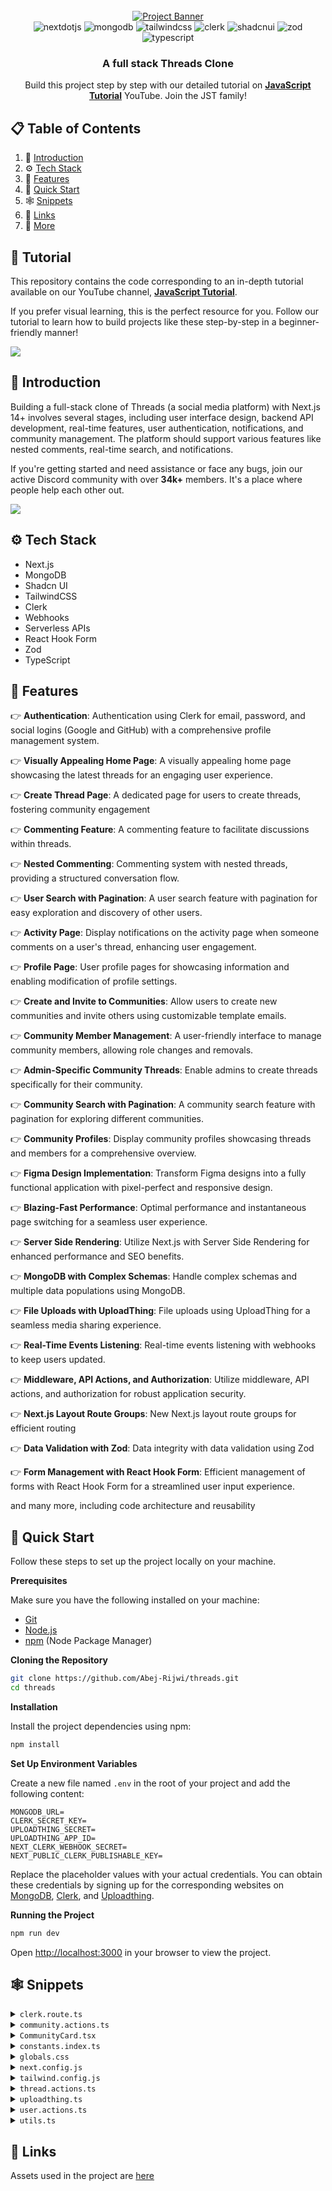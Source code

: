 <div align="center">
  <br />
    <a href="https://www.youtube.com/@JavaScriptTutorialFamily" target="_blank">
      <img src="https://github.com/adrianhajdin/threads/assets/151519281/a9cd1088-968b-4b1d-b21a-f5f97d0c202b" alt="Project Banner">
    </a>
  <br />

  <div>
    <img src="https://img.shields.io/badge/-Next_JS-black?style=for-the-badge&logoColor=white&logo=nextdotjs&color=000000" alt="nextdotjs" />
    <img src="https://img.shields.io/badge/-MongoDB-black?style=for-the-badge&logoColor=white&logo=mongodb&color=47A248" alt="mongodb" />
    <img src="https://img.shields.io/badge/-Tailwind_CSS-black?style=for-the-badge&logoColor=white&logo=tailwindcss&color=06B6D4" alt="tailwindcss" />
    <img src="https://img.shields.io/badge/-Clerk-black?style=for-the-badge&logoColor=white&logo=clerk&color=6C47FF" alt="clerk" />
    <img src="https://img.shields.io/badge/-Shadcn_UI-black?style=for-the-badge&logoColor=white&logo=shadcnui&color=000000" alt="shadcnui" />
    <img src="https://img.shields.io/badge/-Zod-black?style=for-the-badge&logoColor=white&logo=zod&color=3E67B1" alt="zod" />
    <img src="https://img.shields.io/badge/-Typescript-black?style=for-the-badge&logoColor=white&logo=typescript&color=3178C6" alt="typescript" />
  </div>

  <h3 align="center">A full stack Threads Clone</h3>

   <div align="center">
     Build this project step by step with our detailed tutorial on <a href="https://www.youtube.com/@JavaScriptTutorialFamily" target="_blank"><b>JavaScript Tutorial</b></a> YouTube. Join the JST family!
    </div>
</div>

## 📋 <a name="table">Table of Contents</a>

1. 🤖 [Introduction](#introduction)
2. ⚙️ [Tech Stack](#tech-stack)
3. 🔋 [Features](#features)
4. 🤸 [Quick Start](#quick-start)
5. 🕸️ [Snippets](#snippets)
6. 🔗 [Links](#links)
7. 🚀 [More](#more)

## 🚨 Tutorial

This repository contains the code corresponding to an in-depth tutorial available on our YouTube channel, <a href="https://www.youtube.com/@JavaScriptTutorialFamily" target="_blank"><b>JavaScript Tutorial</b></a>.

If you prefer visual learning, this is the perfect resource for you. Follow our tutorial to learn how to build projects like these step-by-step in a beginner-friendly manner!

<a href="https://www.youtube.com/@JavaScriptTutorialFamily" target="_blank"><img src="https://github.com/sujatagunale/EasyRead/assets/151519281/1736fca5-a031-4854-8c09-bc110e3bc16d" /></a>

## <a name="introduction">🤖 Introduction</a>

Building a full-stack clone of Threads (a social media platform) with Next.js 14+ involves several stages, including user interface design, backend API development, real-time features, user authentication, notifications, and community management. The platform should support various features like nested comments, real-time search, and notifications.

If you're getting started and need assistance or face any bugs, join our active Discord community with over **34k+** members. It's a place where people help each other out.

<a href="https://discord.com/invite/ZwbTTDWGF8" target="_blank"><img src="https://github.com/sujatagunale/EasyRead/assets/151519281/618f4872-1e10-42da-8213-1d69e486d02e" /></a>

## <a name="tech-stack">⚙️ Tech Stack</a>

- Next.js
- MongoDB
- Shadcn UI
- TailwindCSS
- Clerk
- Webhooks
- Serverless APIs
- React Hook Form
- Zod
- TypeScript

## <a name="features">🔋 Features</a>

👉 **Authentication**: Authentication using Clerk for email, password, and social logins (Google and GitHub) with a comprehensive profile management system.

👉 **Visually Appealing Home Page**: A visually appealing home page showcasing the latest threads for an engaging user experience.

👉 **Create Thread Page**: A dedicated page for users to create threads, fostering community engagement

👉 **Commenting Feature**: A commenting feature to facilitate discussions within threads.

👉 **Nested Commenting**: Commenting system with nested threads, providing a structured conversation flow.

👉 **User Search with Pagination**: A user search feature with pagination for easy exploration and discovery of other users.

👉 **Activity Page**: Display notifications on the activity page when someone comments on a user's thread, enhancing user engagement.

👉 **Profile Page**: User profile pages for showcasing information and enabling modification of profile settings.

👉 **Create and Invite to Communities**: Allow users to create new communities and invite others using customizable template emails.

👉 **Community Member Management**: A user-friendly interface to manage community members, allowing role changes and removals.

👉 **Admin-Specific Community Threads**: Enable admins to create threads specifically for their community.

👉 **Community Search with Pagination**: A community search feature with pagination for exploring different communities.

👉 **Community Profiles**: Display community profiles showcasing threads and members for a comprehensive overview.

👉 **Figma Design Implementation**: Transform Figma designs into a fully functional application with pixel-perfect and responsive design.

👉 **Blazing-Fast Performance**: Optimal performance and instantaneous page switching for a seamless user experience.

👉 **Server Side Rendering**: Utilize Next.js with Server Side Rendering for enhanced performance and SEO benefits.

👉 **MongoDB with Complex Schemas**: Handle complex schemas and multiple data populations using MongoDB.

👉 **File Uploads with UploadThing**: File uploads using UploadThing for a seamless media sharing experience.

👉 **Real-Time Events Listening**: Real-time events listening with webhooks to keep users updated.

👉 **Middleware, API Actions, and Authorization**: Utilize middleware, API actions, and authorization for robust application security.

👉 **Next.js Layout Route Groups**: New Next.js layout route groups for efficient routing

👉 **Data Validation with Zod**: Data integrity with data validation using Zod

👉 **Form Management with React Hook Form**: Efficient management of forms with React Hook Form for a streamlined user input experience.

and many more, including code architecture and reusability

## <a name="quick-start">🤸 Quick Start</a>

Follow these steps to set up the project locally on your machine.

**Prerequisites**

Make sure you have the following installed on your machine:

- [Git](https://git-scm.com/)
- [Node.js](https://nodejs.org/en)
- [npm](https://www.npmjs.com/) (Node Package Manager)

**Cloning the Repository**

```bash
git clone https://github.com/Abej-Rijwi/threads.git
cd threads
```

**Installation**

Install the project dependencies using npm:

```bash
npm install
```

**Set Up Environment Variables**

Create a new file named `.env` in the root of your project and add the following content:

```env
MONGODB_URL=
CLERK_SECRET_KEY=
UPLOADTHING_SECRET=
UPLOADTHING_APP_ID=
NEXT_CLERK_WEBHOOK_SECRET=
NEXT_PUBLIC_CLERK_PUBLISHABLE_KEY=
```

Replace the placeholder values with your actual credentials. You can obtain these credentials by signing up for the corresponding websites on [MongoDB](https://www.mongodb.com/), [Clerk](https://clerk.com/), and [Uploadthing](https://uploadthing.com/).

**Running the Project**

```bash
npm run dev
```

Open [http://localhost:3000](http://localhost:3000) in your browser to view the project.

## <a name="snippets">🕸️ Snippets</a>

<details>
<summary><code>clerk.route.ts</code></summary>

```typescript
/* eslint-disable camelcase */
// Resource: https://clerk.com/docs/users/sync-data-to-your-backend
// Above article shows why we need webhooks i.e., to sync data to our backend

// Resource: https://docs.svix.com/receiving/verifying-payloads/why
// It's a good practice to verify webhooks. Above article shows why we should do it
import { Webhook, WebhookRequiredHeaders } from "svix";
import { headers } from "next/headers";

import { IncomingHttpHeaders } from "http";

import { NextResponse } from "next/server";
import {
  addMemberToCommunity,
  createCommunity,
  deleteCommunity,
  removeUserFromCommunity,
  updateCommunityInfo,
} from "@/lib/actions/community.actions";

// Resource: https://clerk.com/docs/integration/webhooks#supported-events
// Above document lists the supported events
type EventType =
  | "organization.created"
  | "organizationInvitation.created"
  | "organizationMembership.created"
  | "organizationMembership.deleted"
  | "organization.updated"
  | "organization.deleted";

type Event = {
  data: Record<string, string | number | Record<string, string>[]>;
  object: "event";
  type: EventType;
};

export const POST = async (request: Request) => {
  const payload = await request.json();
  const header = headers();

  const heads = {
    "svix-id": header.get("svix-id"),
    "svix-timestamp": header.get("svix-timestamp"),
    "svix-signature": header.get("svix-signature"),
  };

  // Activitate Webhook in the Clerk Dashboard.
  // After adding the endpoint, you'll see the secret on the right side.
  const wh = new Webhook(process.env.NEXT_CLERK_WEBHOOK_SECRET || "");

  let evnt: Event | null = null;

  try {
    evnt = wh.verify(
      JSON.stringify(payload),
      heads as IncomingHttpHeaders & WebhookRequiredHeaders
    ) as Event;
  } catch (err) {
    return NextResponse.json({ message: err }, { status: 400 });
  }

  const eventType: EventType = evnt?.type!;

  // Listen organization creation event
  if (eventType === "organization.created") {
    // Resource: https://clerk.com/docs/reference/backend-api/tag/Organizations#operation/CreateOrganization
    // Show what evnt?.data sends from above resource
    const { id, name, slug, logo_url, image_url, created_by } =
      evnt?.data ?? {};

    try {
      // @ts-ignore
      await createCommunity(
        // @ts-ignore
        id,
        name,
        slug,
        logo_url || image_url,
        "org bio",
        created_by
      );

      return NextResponse.json({ message: "User created" }, { status: 201 });
    } catch (err) {
      console.log(err);
      return NextResponse.json(
        { message: "Internal Server Error" },
        { status: 500 }
      );
    }
  }

  // Listen organization invitation creation event.
  // Just to show. You can avoid this or tell people that we can create a new mongoose action and
  // add pending invites in the database.
  if (eventType === "organizationInvitation.created") {
    try {
      // Resource: https://clerk.com/docs/reference/backend-api/tag/Organization-Invitations#operation/CreateOrganizationInvitation
      console.log("Invitation created", evnt?.data);

      return NextResponse.json(
        { message: "Invitation created" },
        { status: 201 }
      );
    } catch (err) {
      console.log(err);

      return NextResponse.json(
        { message: "Internal Server Error" },
        { status: 500 }
      );
    }
  }

  // Listen organization membership (member invite & accepted) creation
  if (eventType === "organizationMembership.created") {
    try {
      // Resource: https://clerk.com/docs/reference/backend-api/tag/Organization-Memberships#operation/CreateOrganizationMembership
      // Show what evnt?.data sends from above resource
      const { organization, public_user_data } = evnt?.data;
      console.log("created", evnt?.data);

      // @ts-ignore
      await addMemberToCommunity(organization.id, public_user_data.user_id);

      return NextResponse.json(
        { message: "Invitation accepted" },
        { status: 201 }
      );
    } catch (err) {
      console.log(err);

      return NextResponse.json(
        { message: "Internal Server Error" },
        { status: 500 }
      );
    }
  }

  // Listen member deletion event
  if (eventType === "organizationMembership.deleted") {
    try {
      // Resource: https://clerk.com/docs/reference/backend-api/tag/Organization-Memberships#operation/DeleteOrganizationMembership
      // Show what evnt?.data sends from above resource
      const { organization, public_user_data } = evnt?.data;
      console.log("removed", evnt?.data);

      // @ts-ignore
      await removeUserFromCommunity(public_user_data.user_id, organization.id);

      return NextResponse.json({ message: "Member removed" }, { status: 201 });
    } catch (err) {
      console.log(err);

      return NextResponse.json(
        { message: "Internal Server Error" },
        { status: 500 }
      );
    }
  }

  // Listen organization updation event
  if (eventType === "organization.updated") {
    try {
      // Resource: https://clerk.com/docs/reference/backend-api/tag/Organizations#operation/UpdateOrganization
      // Show what evnt?.data sends from above resource
      const { id, logo_url, name, slug } = evnt?.data;
      console.log("updated", evnt?.data);

      // @ts-ignore
      await updateCommunityInfo(id, name, slug, logo_url);

      return NextResponse.json({ message: "Member removed" }, { status: 201 });
    } catch (err) {
      console.log(err);

      return NextResponse.json(
        { message: "Internal Server Error" },
        { status: 500 }
      );
    }
  }

  // Listen organization deletion event
  if (eventType === "organization.deleted") {
    try {
      // Resource: https://clerk.com/docs/reference/backend-api/tag/Organizations#operation/DeleteOrganization
      // Show what evnt?.data sends from above resource
      const { id } = evnt?.data;
      console.log("deleted", evnt?.data);

      // @ts-ignore
      await deleteCommunity(id);

      return NextResponse.json(
        { message: "Organization deleted" },
        { status: 201 }
      );
    } catch (err) {
      console.log(err);

      return NextResponse.json(
        { message: "Internal Server Error" },
        { status: 500 }
      );
    }
  }
};
```

</details>

<details>
<summary><code>community.actions.ts</code></summary>

```typescript
"use server";

import { FilterQuery, SortOrder } from "mongoose";

import Community from "../models/community.model";
import Thread from "../models/thread.model";
import User from "../models/user.model";

import { connectToDB } from "../mongoose";

export async function createCommunity(
  id: string,
  name: string,
  username: string,
  image: string,
  bio: string,
  createdById: string // Change the parameter name to reflect it's an id
) {
  try {
    connectToDB();

    // Find the user with the provided unique id
    const user = await User.findOne({ id: createdById });

    if (!user) {
      throw new Error("User not found"); // Handle the case if the user with the id is not found
    }

    const newCommunity = new Community({
      id,
      name,
      username,
      image,
      bio,
      createdBy: user._id, // Use the mongoose ID of the user
    });

    const createdCommunity = await newCommunity.save();

    // Update User model
    user.communities.push(createdCommunity._id);
    await user.save();

    return createdCommunity;
  } catch (error) {
    // Handle any errors
    console.error("Error creating community:", error);
    throw error;
  }
}

export async function fetchCommunityDetails(id: string) {
  try {
    connectToDB();

    const communityDetails = await Community.findOne({ id }).populate([
      "createdBy",
      {
        path: "members",
        model: User,
        select: "name username image _id id",
      },
    ]);

    return communityDetails;
  } catch (error) {
    // Handle any errors
    console.error("Error fetching community details:", error);
    throw error;
  }
}

export async function fetchCommunityPosts(id: string) {
  try {
    connectToDB();

    const communityPosts = await Community.findById(id).populate({
      path: "threads",
      model: Thread,
      populate: [
        {
          path: "author",
          model: User,
          select: "name image id", // Select the "name" and "_id" fields from the "User" model
        },
        {
          path: "children",
          model: Thread,
          populate: {
            path: "author",
            model: User,
            select: "image _id", // Select the "name" and "_id" fields from the "User" model
          },
        },
      ],
    });

    return communityPosts;
  } catch (error) {
    // Handle any errors
    console.error("Error fetching community posts:", error);
    throw error;
  }
}

export async function fetchCommunities({
  searchString = "",
  pageNumber = 1,
  pageSize = 20,
  sortBy = "desc",
}: {
  searchString?: string;
  pageNumber?: number;
  pageSize?: number;
  sortBy?: SortOrder;
}) {
  try {
    connectToDB();

    // Calculate the number of communities to skip based on the page number and page size.
    const skipAmount = (pageNumber - 1) * pageSize;

    // Create a case-insensitive regular expression for the provided search string.
    const regex = new RegExp(searchString, "i");

    // Create an initial query object to filter communities.
    const query: FilterQuery<typeof Community> = {};

    // If the search string is not empty, add the $or operator to match either username or name fields.
    if (searchString.trim() !== "") {
      query.$or = [
        { username: { $regex: regex } },
        { name: { $regex: regex } },
      ];
    }

    // Define the sort options for the fetched communities based on createdAt field and provided sort order.
    const sortOptions = { createdAt: sortBy };

    // Create a query to fetch the communities based on the search and sort criteria.
    const communitiesQuery = Community.find(query)
      .sort(sortOptions)
      .skip(skipAmount)
      .limit(pageSize)
      .populate("members");

    // Count the total number of communities that match the search criteria (without pagination).
    const totalCommunitiesCount = await Community.countDocuments(query);

    const communities = await communitiesQuery.exec();

    // Check if there are more communities beyond the current page.
    const isNext = totalCommunitiesCount > skipAmount + communities.length;

    return { communities, isNext };
  } catch (error) {
    console.error("Error fetching communities:", error);
    throw error;
  }
}

export async function addMemberToCommunity(
  communityId: string,
  memberId: string
) {
  try {
    connectToDB();

    // Find the community by its unique id
    const community = await Community.findOne({ id: communityId });

    if (!community) {
      throw new Error("Community not found");
    }

    // Find the user by their unique id
    const user = await User.findOne({ id: memberId });

    if (!user) {
      throw new Error("User not found");
    }

    // Check if the user is already a member of the community
    if (community.members.includes(user._id)) {
      throw new Error("User is already a member of the community");
    }

    // Add the user's _id to the members array in the community
    community.members.push(user._id);
    await community.save();

    // Add the community's _id to the communities array in the user
    user.communities.push(community._id);
    await user.save();

    return community;
  } catch (error) {
    // Handle any errors
    console.error("Error adding member to community:", error);
    throw error;
  }
}

export async function removeUserFromCommunity(
  userId: string,
  communityId: string
) {
  try {
    connectToDB();

    const userIdObject = await User.findOne({ id: userId }, { _id: 1 });
    const communityIdObject = await Community.findOne(
      { id: communityId },
      { _id: 1 }
    );

    if (!userIdObject) {
      throw new Error("User not found");
    }

    if (!communityIdObject) {
      throw new Error("Community not found");
    }

    // Remove the user's _id from the members array in the community
    await Community.updateOne(
      { _id: communityIdObject._id },
      { $pull: { members: userIdObject._id } }
    );

    // Remove the community's _id from the communities array in the user
    await User.updateOne(
      { _id: userIdObject._id },
      { $pull: { communities: communityIdObject._id } }
    );

    return { success: true };
  } catch (error) {
    // Handle any errors
    console.error("Error removing user from community:", error);
    throw error;
  }
}

export async function updateCommunityInfo(
  communityId: string,
  name: string,
  username: string,
  image: string
) {
  try {
    connectToDB();

    // Find the community by its _id and update the information
    const updatedCommunity = await Community.findOneAndUpdate(
      { id: communityId },
      { name, username, image }
    );

    if (!updatedCommunity) {
      throw new Error("Community not found");
    }

    return updatedCommunity;
  } catch (error) {
    // Handle any errors
    console.error("Error updating community information:", error);
    throw error;
  }
}

export async function deleteCommunity(communityId: string) {
  try {
    connectToDB();

    // Find the community by its ID and delete it
    const deletedCommunity = await Community.findOneAndDelete({
      id: communityId,
    });

    if (!deletedCommunity) {
      throw new Error("Community not found");
    }

    // Delete all threads associated with the community
    await Thread.deleteMany({ community: communityId });

    // Find all users who are part of the community
    const communityUsers = await User.find({ communities: communityId });

    // Remove the community from the 'communities' array for each user
    const updateUserPromises = communityUsers.map((user) => {
      user.communities.pull(communityId);
      return user.save();
    });

    await Promise.all(updateUserPromises);

    return deletedCommunity;
  } catch (error) {
    console.error("Error deleting community: ", error);
    throw error;
  }
}
```

</details>

<details>
<summary><code>CommunityCard.tsx</code></summary>

```typescript
import Image from "next/image";
import Link from "next/link";

import { Button } from "../ui/button";

interface Props {
  id: string;
  name: string;
  username: string;
  imgUrl: string;
  bio: string;
  members: {
    image: string;
  }[];
}

function CommunityCard({ id, name, username, imgUrl, bio, members }: Props) {
  return (
    <article className="community-card">
      <div className="flex flex-wrap items-center gap-3">
        <Link href={`/communities/${id}`} className="relative h-12 w-12">
          <Image
            src={imgUrl}
            alt="community_logo"
            fill
            className="rounded-full object-cover"
          />
        </Link>

        <div>
          <Link href={`/communities/${id}`}>
            <h4 className="text-base-semibold text-light-1">{name}</h4>
          </Link>
          <p className="text-small-medium text-gray-1">@{username}</p>
        </div>
      </div>

      <p className="mt-4 text-subtle-medium text-gray-1">{bio}</p>

      <div className="mt-5 flex flex-wrap items-center justify-between gap-3">
        <Link href={`/communities/${id}`}>
          <Button size="sm" className="community-card_btn">
            View
          </Button>
        </Link>

        {members.length > 0 && (
          <div className="flex items-center">
            {members.map((member, index) => (
              <Image
                key={index}
                src={member.image}
                alt={`user_${index}`}
                width={28}
                height={28}
                className={`${
                  index !== 0 && "-ml-2"
                } rounded-full object-cover`}
              />
            ))}
            {members.length > 3 && (
              <p className="ml-1 text-subtle-medium text-gray-1">
                {members.length}+ Users
              </p>
            )}
          </div>
        )}
      </div>
    </article>
  );
}

export default CommunityCard;
```

</details>

<details>
<summary><code>constants.index.ts</code></summary>

```typescript
export const sidebarLinks = [
  {
    imgURL: "/assets/home.svg",
    route: "/",
    label: "Home",
  },
  {
    imgURL: "/assets/search.svg",
    route: "/search",
    label: "Search",
  },
  {
    imgURL: "/assets/heart.svg",
    route: "/activity",
    label: "Activity",
  },
  {
    imgURL: "/assets/create.svg",
    route: "/create-thread",
    label: "Create Thread",
  },
  {
    imgURL: "/assets/community.svg",
    route: "/communities",
    label: "Communities",
  },
  {
    imgURL: "/assets/user.svg",
    route: "/profile",
    label: "Profile",
  },
];

export const profileTabs = [
  { value: "threads", label: "Threads", icon: "/assets/reply.svg" },
  { value: "replies", label: "Replies", icon: "/assets/members.svg" },
  { value: "tagged", label: "Tagged", icon: "/assets/tag.svg" },
];

export const communityTabs = [
  { value: "threads", label: "Threads", icon: "/assets/reply.svg" },
  { value: "members", label: "Members", icon: "/assets/members.svg" },
  { value: "requests", label: "Requests", icon: "/assets/request.svg" },
];
```

</details>

<details>
<summary><code>globals.css</code></summary>

```css
@tailwind base;
@tailwind components;
@tailwind utilities;

@layer components {
  /* main */
  .main-container {
    @apply flex min-h-screen flex-1 flex-col items-center bg-dark-1 px-6 pb-10 pt-28 max-md:pb-32 sm:px-10;
  }

  /* Head Text */
  .head-text {
    @apply text-heading2-bold text-light-1;
  }

  /* Activity */
  .activity-card {
    @apply flex items-center gap-2 rounded-md bg-dark-2 px-7 py-4;
  }

  /* No Result */
  .no-result {
    @apply text-center !text-base-regular text-light-3;
  }

  /* Community Card */
  .community-card {
    @apply w-full rounded-lg bg-dark-3 px-4 py-5 sm:w-96;
  }

  .community-card_btn {
    @apply rounded-lg bg-primary-500 px-5 py-1.5 text-small-regular !text-light-1 !important;
  }

  /* thread card  */
  .thread-card_bar {
    @apply relative mt-2 w-0.5 grow rounded-full bg-neutral-800;
  }

  /* User card */
  .user-card {
    @apply flex flex-col justify-between gap-4 max-xs:rounded-xl max-xs:bg-dark-3 max-xs:p-4 xs:flex-row xs:items-center;
  }

  .user-card_avatar {
    @apply flex flex-1 items-start justify-start gap-3 xs:items-center;
  }

  .user-card_btn {
    @apply h-auto min-w-[74px] rounded-lg bg-primary-500 text-[12px] text-light-1 !important;
  }

  .searchbar {
    @apply flex gap-1 rounded-lg bg-dark-3 px-4 py-2;
  }

  .searchbar_input {
    @apply border-none bg-dark-3 text-base-regular text-light-4 outline-none !important;
  }

  .topbar {
    @apply fixed top-0 z-30 flex w-full items-center justify-between bg-dark-2 px-6 py-3;
  }

  .bottombar {
    @apply fixed bottom-0 z-10 w-full rounded-t-3xl bg-glassmorphism p-4 backdrop-blur-lg xs:px-7 md:hidden;
  }

  .bottombar_container {
    @apply flex items-center justify-between gap-3 xs:gap-5;
  }

  .bottombar_link {
    @apply relative flex flex-col items-center gap-2 rounded-lg p-2 sm:flex-1 sm:px-2 sm:py-2.5;
  }

  .leftsidebar {
    @apply sticky left-0 top-0 z-20 flex h-screen w-fit flex-col justify-between overflow-auto border-r border-r-dark-4 bg-dark-2 pb-5 pt-28 max-md:hidden;
  }

  .leftsidebar_link {
    @apply relative flex justify-start gap-4 rounded-lg p-4;
  }

  .pagination {
    @apply mt-10 flex w-full items-center justify-center gap-5;
  }

  .rightsidebar {
    @apply sticky right-0 top-0 z-20 flex h-screen w-fit flex-col justify-between gap-12 overflow-auto border-l border-l-dark-4 bg-dark-2 px-10 pb-6 pt-28 max-xl:hidden;
  }
}

@layer utilities {
  .css-invert {
    @apply invert-[50%] brightness-200;
  }

  .custom-scrollbar::-webkit-scrollbar {
    width: 3px;
    height: 3px;
    border-radius: 2px;
  }

  .custom-scrollbar::-webkit-scrollbar-track {
    background: #09090a;
  }

  .custom-scrollbar::-webkit-scrollbar-thumb {
    background: #5c5c7b;
    border-radius: 50px;
  }

  .custom-scrollbar::-webkit-scrollbar-thumb:hover {
    background: #7878a3;
  }
}

/* Clerk Responsive fix */
.cl-organizationSwitcherTrigger .cl-userPreview .cl-userPreviewTextContainer {
  @apply max-sm:hidden;
}

.cl-organizationSwitcherTrigger
  .cl-organizationPreview
  .cl-organizationPreviewTextContainer {
  @apply max-sm:hidden;
}

/* Shadcn Component Styles */

/* Tab */
.tab {
  @apply flex min-h-[50px] flex-1 items-center gap-3 bg-dark-2 text-light-2 data-[state=active]:bg-[#0e0e12] data-[state=active]:text-light-2 !important;
}

.no-focus {
  @apply focus-visible:ring-0 focus-visible:ring-transparent focus-visible:ring-offset-0 !important;
}

/* Account Profile  */
.account-form_image-label {
  @apply flex h-24 w-24 items-center justify-center rounded-full bg-dark-4 !important;
}

.account-form_image-input {
  @apply cursor-pointer border-none bg-transparent outline-none file:text-blue !important;
}

.account-form_input {
  @apply border border-dark-4 bg-dark-3 text-light-1 !important;
}

/* Comment Form */
.comment-form {
  @apply mt-10 flex items-center gap-4 border-y border-y-dark-4 py-5 max-xs:flex-col !important;
}

.comment-form_btn {
  @apply rounded-3xl bg-primary-500 px-8 py-2 !text-small-regular text-light-1 max-xs:w-full !important;
}
```

</details>

<details>
<summary><code>next.config.js</code></summary>

```javascript
/** @type {import('next').NextConfig} */
const nextConfig = {
  experimental: {
    serverActions: true,
    serverComponentsExternalPackages: ["mongoose"],
  },
  images: {
    remotePatterns: [
      {
        protocol: "https",
        hostname: "img.clerk.com",
      },
      {
        protocol: "https",
        hostname: "images.clerk.dev",
      },
      {
        protocol: "https",
        hostname: "uploadthing.com",
      },
      {
        protocol: "https",
        hostname: "placehold.co",
      },
    ],
    typescript: {
      ignoreBuildErrors: true,
    },
  },
};

module.exports = nextConfig;
```

</details>

<details>
<summary><code>tailwind.config.js</code></summary>

```javascript
/** @type {import('tailwindcss').Config} */
module.exports = {
  darkMode: ["class"],
  content: [
    "./pages/**/*.{ts,tsx}",
    "./components/**/*.{ts,tsx}",
    "./app/**/*.{ts,tsx}",
    "./src/**/*.{ts,tsx}",
  ],
  theme: {
    container: {
      center: true,
      padding: "2rem",
      screens: {
        "2xl": "1400px",
      },
    },
    fontSize: {
      "heading1-bold": [
        "36px",
        {
          lineHeight: "140%",
          fontWeight: "700",
        },
      ],
      "heading1-semibold": [
        "36px",
        {
          lineHeight: "140%",
          fontWeight: "600",
        },
      ],
      "heading2-bold": [
        "30px",
        {
          lineHeight: "140%",
          fontWeight: "700",
        },
      ],
      "heading2-semibold": [
        "30px",
        {
          lineHeight: "140%",
          fontWeight: "600",
        },
      ],
      "heading3-bold": [
        "24px",
        {
          lineHeight: "140%",
          fontWeight: "700",
        },
      ],
      "heading4-medium": [
        "20px",
        {
          lineHeight: "140%",
          fontWeight: "500",
        },
      ],
      "body-bold": [
        "18px",
        {
          lineHeight: "140%",
          fontWeight: "700",
        },
      ],
      "body-semibold": [
        "18px",
        {
          lineHeight: "140%",
          fontWeight: "600",
        },
      ],
      "body-medium": [
        "18px",
        {
          lineHeight: "140%",
          fontWeight: "500",
        },
      ],
      "body-normal": [
        "18px",
        {
          lineHeight: "140%",
          fontWeight: "400",
        },
      ],
      "body1-bold": [
        "18px",
        {
          lineHeight: "140%",
          fontWeight: "700",
        },
      ],
      "base-regular": [
        "16px",
        {
          lineHeight: "140%",
          fontWeight: "400",
        },
      ],
      "base-medium": [
        "16px",
        {
          lineHeight: "140%",
          fontWeight: "500",
        },
      ],
      "base-semibold": [
        "16px",
        {
          lineHeight: "140%",
          fontWeight: "600",
        },
      ],
      "base1-semibold": [
        "16px",
        {
          lineHeight: "140%",
          fontWeight: "600",
        },
      ],
      "small-regular": [
        "14px",
        {
          lineHeight: "140%",
          fontWeight: "400",
        },
      ],
      "small-medium": [
        "14px",
        {
          lineHeight: "140%",
          fontWeight: "500",
        },
      ],
      "small-semibold": [
        "14px",
        {
          lineHeight: "140%",
          fontWeight: "600",
        },
      ],
      "subtle-medium": [
        "12px",
        {
          lineHeight: "16px",
          fontWeight: "500",
        },
      ],
      "subtle-semibold": [
        "12px",
        {
          lineHeight: "16px",
          fontWeight: "600",
        },
      ],
      "tiny-medium": [
        "10px",
        {
          lineHeight: "140%",
          fontWeight: "500",
        },
      ],
      "x-small-semibold": [
        "7px",
        {
          lineHeight: "9.318px",
          fontWeight: "600",
        },
      ],
    },
    extend: {
      colors: {
        "primary-500": "#877EFF",
        "secondary-500": "#FFB620",
        blue: "#0095F6",
        "logout-btn": "#FF5A5A",
        "navbar-menu": "rgba(16, 16, 18, 0.6)",
        "dark-1": "#000000",
        "dark-2": "#121417",
        "dark-3": "#101012",
        "dark-4": "#1F1F22",
        "light-1": "#FFFFFF",
        "light-2": "#EFEFEF",
        "light-3": "#7878A3",
        "light-4": "#5C5C7B",
        "gray-1": "#697C89",
        glassmorphism: "rgba(16, 16, 18, 0.60)",
      },
      boxShadow: {
        "count-badge": "0px 0px 6px 2px rgba(219, 188, 159, 0.30)",
        "groups-sidebar": "-30px 0px 60px 0px rgba(28, 28, 31, 0.50)",
      },
      screens: {
        xs: "400px",
      },
      keyframes: {
        "accordion-down": {
          from: { height: 0 },
          to: { height: "var(--radix-accordion-content-height)" },
        },
        "accordion-up": {
          from: { height: "var(--radix-accordion-content-height)" },
          to: { height: 0 },
        },
      },
      animation: {
        "accordion-down": "accordion-down 0.2s ease-out",
        "accordion-up": "accordion-up 0.2s ease-out",
      },
    },
  },
  plugins: [require("tailwindcss-animate")],
};
```

</details>

<details>
<summary><code>thread.actions.ts</code></summary>

```typescript
"use server";

import { revalidatePath } from "next/cache";

import { connectToDB } from "../mongoose";

import User from "../models/user.model";
import Thread from "../models/thread.model";
import Community from "../models/community.model";

export async function fetchPosts(pageNumber = 1, pageSize = 20) {
  connectToDB();

  // Calculate the number of posts to skip based on the page number and page size.
  const skipAmount = (pageNumber - 1) * pageSize;

  // Create a query to fetch the posts that have no parent (top-level threads) (a thread that is not a comment/reply).
  const postsQuery = Thread.find({ parentId: { $in: [null, undefined] } })
    .sort({ createdAt: "desc" })
    .skip(skipAmount)
    .limit(pageSize)
    .populate({
      path: "author",
      model: User,
    })
    .populate({
      path: "community",
      model: Community,
    })
    .populate({
      path: "children", // Populate the children field
      populate: {
        path: "author", // Populate the author field within children
        model: User,
        select: "_id name parentId image", // Select only _id and username fields of the author
      },
    });

  // Count the total number of top-level posts (threads) i.e., threads that are not comments.
  const totalPostsCount = await Thread.countDocuments({
    parentId: { $in: [null, undefined] },
  }); // Get the total count of posts

  const posts = await postsQuery.exec();

  const isNext = totalPostsCount > skipAmount + posts.length;

  return { posts, isNext };
}

interface Params {
  text: string;
  author: string;
  communityId: string | null;
  path: string;
}

export async function createThread({
  text,
  author,
  communityId,
  path,
}: Params) {
  try {
    connectToDB();

    const communityIdObject = await Community.findOne(
      { id: communityId },
      { _id: 1 }
    );

    const createdThread = await Thread.create({
      text,
      author,
      community: communityIdObject, // Assign communityId if provided, or leave it null for personal account
    });

    // Update User model
    await User.findByIdAndUpdate(author, {
      $push: { threads: createdThread._id },
    });

    if (communityIdObject) {
      // Update Community model
      await Community.findByIdAndUpdate(communityIdObject, {
        $push: { threads: createdThread._id },
      });
    }

    revalidatePath(path);
  } catch (error: any) {
    throw new Error(`Failed to create thread: ${error.message}`);
  }
}

async function fetchAllChildThreads(threadId: string): Promise<any[]> {
  const childThreads = await Thread.find({ parentId: threadId });

  const descendantThreads = [];
  for (const childThread of childThreads) {
    const descendants = await fetchAllChildThreads(childThread._id);
    descendantThreads.push(childThread, ...descendants);
  }

  return descendantThreads;
}

export async function deleteThread(id: string, path: string): Promise<void> {
  try {
    connectToDB();

    // Find the thread to be deleted (the main thread)
    const mainThread = await Thread.findById(id).populate("author community");

    if (!mainThread) {
      throw new Error("Thread not found");
    }

    // Fetch all child threads and their descendants recursively
    const descendantThreads = await fetchAllChildThreads(id);

    // Get all descendant thread IDs including the main thread ID and child thread IDs
    const descendantThreadIds = [
      id,
      ...descendantThreads.map((thread) => thread._id),
    ];

    // Extract the authorIds and communityIds to update User and Community models respectively
    const uniqueAuthorIds = new Set(
      [
        ...descendantThreads.map((thread) => thread.author?._id?.toString()), // Use optional chaining to handle possible undefined values
        mainThread.author?._id?.toString(),
      ].filter((id) => id !== undefined)
    );

    const uniqueCommunityIds = new Set(
      [
        ...descendantThreads.map((thread) => thread.community?._id?.toString()), // Use optional chaining to handle possible undefined values
        mainThread.community?._id?.toString(),
      ].filter((id) => id !== undefined)
    );

    // Recursively delete child threads and their descendants
    await Thread.deleteMany({ _id: { $in: descendantThreadIds } });

    // Update User model
    await User.updateMany(
      { _id: { $in: Array.from(uniqueAuthorIds) } },
      { $pull: { threads: { $in: descendantThreadIds } } }
    );

    // Update Community model
    await Community.updateMany(
      { _id: { $in: Array.from(uniqueCommunityIds) } },
      { $pull: { threads: { $in: descendantThreadIds } } }
    );

    revalidatePath(path);
  } catch (error: any) {
    throw new Error(`Failed to delete thread: ${error.message}`);
  }
}

export async function fetchThreadById(threadId: string) {
  connectToDB();

  try {
    const thread = await Thread.findById(threadId)
      .populate({
        path: "author",
        model: User,
        select: "_id id name image",
      }) // Populate the author field with _id and username
      .populate({
        path: "community",
        model: Community,
        select: "_id id name image",
      }) // Populate the community field with _id and name
      .populate({
        path: "children", // Populate the children field
        populate: [
          {
            path: "author", // Populate the author field within children
            model: User,
            select: "_id id name parentId image", // Select only _id and username fields of the author
          },
          {
            path: "children", // Populate the children field within children
            model: Thread, // The model of the nested children (assuming it's the same "Thread" model)
            populate: {
              path: "author", // Populate the author field within nested children
              model: User,
              select: "_id id name parentId image", // Select only _id and username fields of the author
            },
          },
        ],
      })
      .exec();

    return thread;
  } catch (err) {
    console.error("Error while fetching thread:", err);
    throw new Error("Unable to fetch thread");
  }
}

export async function addCommentToThread(
  threadId: string,
  commentText: string,
  userId: string,
  path: string
) {
  connectToDB();

  try {
    // Find the original thread by its ID
    const originalThread = await Thread.findById(threadId);

    if (!originalThread) {
      throw new Error("Thread not found");
    }

    // Create the new comment thread
    const commentThread = new Thread({
      text: commentText,
      author: userId,
      parentId: threadId, // Set the parentId to the original thread's ID
    });

    // Save the comment thread to the database
    const savedCommentThread = await commentThread.save();

    // Add the comment thread's ID to the original thread's children array
    originalThread.children.push(savedCommentThread._id);

    // Save the updated original thread to the database
    await originalThread.save();

    revalidatePath(path);
  } catch (err) {
    console.error("Error while adding comment:", err);
    throw new Error("Unable to add comment");
  }
}
```

</details>

<details>
<summary><code>uploadthing.ts</code></summary>

```typescript
// Resource: https://docs.uploadthing.com/api-reference/react#generatereacthelpers
// Copy paste (be careful with imports)

import { generateReactHelpers } from "@uploadthing/react/hooks";

import type { OurFileRouter } from "@/app/api/uploadthing/core";

export const { useUploadThing, uploadFiles } =
  generateReactHelpers<OurFileRouter>();
```

</details>

<details>
<summary><code>user.actions.ts</code></summary>

```typescript
"use server";

import { FilterQuery, SortOrder } from "mongoose";
import { revalidatePath } from "next/cache";

import Community from "../models/community.model";
import Thread from "../models/thread.model";
import User from "../models/user.model";

import { connectToDB } from "../mongoose";

export async function fetchUser(userId: string) {
  try {
    connectToDB();

    return await User.findOne({ id: userId }).populate({
      path: "communities",
      model: Community,
    });
  } catch (error: any) {
    throw new Error(`Failed to fetch user: ${error.message}`);
  }
}

interface Params {
  userId: string;
  username: string;
  name: string;
  bio: string;
  image: string;
  path: string;
}

export async function updateUser({
  userId,
  bio,
  name,
  path,
  username,
  image,
}: Params): Promise<void> {
  try {
    connectToDB();

    await User.findOneAndUpdate(
      { id: userId },
      {
        username: username.toLowerCase(),
        name,
        bio,
        image,
        onboarded: true,
      },
      { upsert: true }
    );

    if (path === "/profile/edit") {
      revalidatePath(path);
    }
  } catch (error: any) {
    throw new Error(`Failed to create/update user: ${error.message}`);
  }
}

export async function fetchUserPosts(userId: string) {
  try {
    connectToDB();

    // Find all threads authored by the user with the given userId
    const threads = await User.findOne({ id: userId }).populate({
      path: "threads",
      model: Thread,
      populate: [
        {
          path: "community",
          model: Community,
          select: "name id image _id", // Select the "name" and "_id" fields from the "Community" model
        },
        {
          path: "children",
          model: Thread,
          populate: {
            path: "author",
            model: User,
            select: "name image id", // Select the "name" and "_id" fields from the "User" model
          },
        },
      ],
    });
    return threads;
  } catch (error) {
    console.error("Error fetching user threads:", error);
    throw error;
  }
}

// Almost similar to Thead (search + pagination) and Community (search + pagination)
export async function fetchUsers({
  userId,
  searchString = "",
  pageNumber = 1,
  pageSize = 20,
  sortBy = "desc",
}: {
  userId: string;
  searchString?: string;
  pageNumber?: number;
  pageSize?: number;
  sortBy?: SortOrder;
}) {
  try {
    connectToDB();

    // Calculate the number of users to skip based on the page number and page size.
    const skipAmount = (pageNumber - 1) * pageSize;

    // Create a case-insensitive regular expression for the provided search string.
    const regex = new RegExp(searchString, "i");

    // Create an initial query object to filter users.
    const query: FilterQuery<typeof User> = {
      id: { $ne: userId }, // Exclude the current user from the results.
    };

    // If the search string is not empty, add the $or operator to match either username or name fields.
    if (searchString.trim() !== "") {
      query.$or = [
        { username: { $regex: regex } },
        { name: { $regex: regex } },
      ];
    }

    // Define the sort options for the fetched users based on createdAt field and provided sort order.
    const sortOptions = { createdAt: sortBy };

    const usersQuery = User.find(query)
      .sort(sortOptions)
      .skip(skipAmount)
      .limit(pageSize);

    // Count the total number of users that match the search criteria (without pagination).
    const totalUsersCount = await User.countDocuments(query);

    const users = await usersQuery.exec();

    // Check if there are more users beyond the current page.
    const isNext = totalUsersCount > skipAmount + users.length;

    return { users, isNext };
  } catch (error) {
    console.error("Error fetching users:", error);
    throw error;
  }
}

export async function getActivity(userId: string) {
  try {
    connectToDB();

    // Find all threads created by the user
    const userThreads = await Thread.find({ author: userId });

    // Collect all the child thread ids (replies) from the 'children' field of each user thread
    const childThreadIds = userThreads.reduce((acc, userThread) => {
      return acc.concat(userThread.children);
    }, []);

    // Find and return the child threads (replies) excluding the ones created by the same user
    const replies = await Thread.find({
      _id: { $in: childThreadIds },
      author: { $ne: userId }, // Exclude threads authored by the same user
    }).populate({
      path: "author",
      model: User,
      select: "name image _id",
    });

    return replies;
  } catch (error) {
    console.error("Error fetching replies: ", error);
    throw error;
  }
}
```

</details>

<details>
<summary><code>utils.ts</code></summary>

```typescript
import { type ClassValue, clsx } from "clsx";
import { twMerge } from "tailwind-merge";

// generated by shadcn
export function cn(...inputs: ClassValue[]) {
  return twMerge(clsx(inputs));
}

// created by chatgpt
export function isBase64Image(imageData: string) {
  const base64Regex = /^data:image\/(png|jpe?g|gif|webp);base64,/;
  return base64Regex.test(imageData);
}

// created by chatgpt
export function formatDateString(dateString: string) {
  const options: Intl.DateTimeFormatOptions = {
    year: "numeric",
    month: "short",
    day: "numeric",
  };

  const date = new Date(dateString);
  const formattedDate = date.toLocaleDateString(undefined, options);

  const time = date.toLocaleTimeString([], {
    hour: "numeric",
    minute: "2-digit",
  });

  return `${time} - ${formattedDate}`;
}

// created by chatgpt
export function formatThreadCount(count: number): string {
  if (count === 0) {
    return "No Threads";
  } else {
    const threadCount = count.toString().padStart(2, "0");
    const threadWord = count === 1 ? "Thread" : "Threads";
    return `${threadCount} ${threadWord}`;
  }
}
```

</details>

## <a name="links">🔗 Links</a>

Assets used in the project are [here](https://drive.google.com/drive/folders/1rRyyvRt1FOjaP_QLKrILiUz9tsjNIsni)
